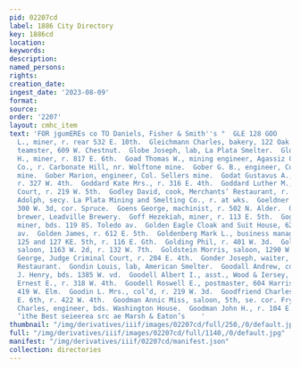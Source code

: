 ```yaml
---
pid: 02207cd
label: 1886 City Directory
key: 1886cd
location: 
keywords: 
description: 
named_persons: 
rights: 
creation_date: 
ingest_date: '2023-08-09'
format: 
source: 
order: '2207'
layout: cmhc_item
text: 'FOR jgumEREs co TO Daniels, Fisher & Smith''s °  GLE 128 GOO     Gleason William
  L., miner, r. rear 532 E. 10th.  Gleichmann Charles, bakery, 122 Oak.  Glenn Ifrank,
  teamster, 609 W. Chestnut.  Globe Joseph, lab, La Plata Smelter.  Glover Thomas
  H., miner, r. 817 E. 6th.  Goad Thomas W., mining engineer, Agassiz Cons. Mining
  Co., r. Carbonate Hill, nr. Wolftone mine.  Gober G. B., engineer, Col. Sellers
  mine.  Gober Marion, engineer, Col. Sellers mine.  Godat Gustavus A., dancing master,
  r. 327 W. 4th.  Goddard Kate Mrs., r. 316 E. 4th.  Goddard Luther M., Judge District
  Court, r. 219 W. 5th.  Godley David, cook, Merchants’ Restaurant, r. 222 W. 2d.  Goebel
  Adolph, secy. La Plata Mining and Smelting Co., r. at wks.  Goeldner Gustave, grocer,
  300 W. 3d, cor. Spruce.  Goens George, machinist, r. 502 N. Alder.  Goetzel Peter,
  brewer, Leadville Brewery.  Goff Hezekiah, miner, r. 113 E. 5th.  Goghey Alfred,
  miner, bds. 119 8S. Toledo av.  Golden Eagle Cloak and Suit House, 621 Harrison
  av.  Golden James, r. 612 E. 5th.  Goldenberg Mark L., business manager Herald Democrat,
  125 and 127 KE. 5th, r. 116 E. Gth.  Golding Phil, r. 401 W. 3d.  Goldsmith Michael,
  saloon, 1163 W. 2d, r. 132 W. 7th.  Goldstein Morris, saloon, 1290 W. 2d.  Goldthwaite
  George, Judge Criminal Court, r. 204 E. 4th.  Gonder Joseph, waiter, Saddle Rock
  Restaurant.  Gondin Louis, lab, American Smelter.  Goodall Andrew, col’d, barber,
  J. Henry, bds. 1385 W. vd.  Goodell Albert I., asst., Wood & Iersey, r. 318 W. 4th.  Goodell
  Ernest E., r. 318 W. 4th.  Goodell Roswell E., postmaster, 604 Harrison av., r.
  419 W. Elm.  Goodin L. Mrs., col’d, r. 219 W. 3d.  Goodfriend Charles, barber, 106
  E. 6th, r. 422 W. 4th.  Goodman Annic Miss, saloon, 5th, se. cor. Fryer.  Goodman
  Charles, engineer, bds. Washington House.  Goodman John H., r. 104 E. 2d.  Hardware,
  ‘ithe Best seieerea src ae Marsh & Eaton’s    '
thumbnail: "/img/derivatives/iiif/images/02207cd/full/250,/0/default.jpg"
full: "/img/derivatives/iiif/images/02207cd/full/1140,/0/default.jpg"
manifest: "/img/derivatives/iiif/02207cd/manifest.json"
collection: directories
---
```

